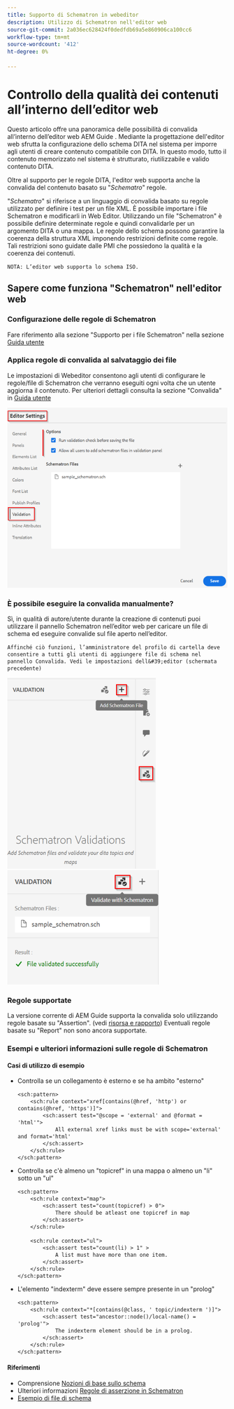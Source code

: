 ```yaml
---
title: Supporto di Schematron in webeditor
description: Utilizzo di Schematron nell'editor web
source-git-commit: 2a036ec628424f0dedfdb69a5e860906ca100cc6
workflow-type: tm+mt
source-wordcount: '412'
ht-degree: 0%

---
```



# Controllo della qualità dei contenuti all’interno dell’editor web

Questo articolo offre una panoramica delle possibilità di convalida all’interno dell’editor web AEM Guide .
Mediante la progettazione dell&#39;editor web sfrutta la configurazione dello schema DITA nel sistema per imporre agli utenti di creare contenuto compatibile con DITA. In questo modo, tutto il contenuto memorizzato nel sistema è strutturato, riutilizzabile e valido contenuto DITA.

Oltre al supporto per le regole DITA, l&#39;editor web supporta anche la convalida del contenuto basato su &quot;*Schematro*&quot; regole.

&quot;*Schematro*&quot; si riferisce a un linguaggio di convalida basato su regole utilizzato per definire i test per un file XML. È possibile importare i file Schematron e modificarli in Web Editor. Utilizzando un file &quot;Schematron&quot; è possibile definire determinate regole e quindi convalidarle per un argomento DITA o una mappa. Le regole dello schema possono garantire la coerenza della struttura XML imponendo restrizioni definite come regole. Tali restrizioni sono guidate dalle PMI che possiedono la qualità e la coerenza dei contenuti.

    NOTA: L’editor web supporta lo schema ISO.


## Sapere come funziona &quot;Schematron&quot; nell&#39;editor web

### Configurazione delle regole di Schematron

Fare riferimento alla sezione &quot;Supporto per i file Schematron&quot; nella sezione [Guida utente](https://helpx.adobe.com/content/dam/help/en/xml-documentation-solution/4-2/Adobe-Experience-Manager-Guides_UUID_User-Guide_EN.pdf#page=148)


### Applica regole di convalida al salvataggio dei file

Le impostazioni di Webeditor consentono agli utenti di configurare le regole/file di Schematron che verranno eseguiti ogni volta che un utente aggiorna il contenuto. Per ulteriori dettagli consulta la sezione &quot;Convalida&quot; in [Guida utente](https://helpx.adobe.com/content/dam/help/en/xml-documentation-solution/4-2/Adobe-Experience-Manager-Guides_UUID_User-Guide_EN.pdf#page=58)

![Impostare le regole dalle impostazioni dell&#39;editor web](../../../assets/authoring/schematron-editorsettings-validation-tab.png)


### È possibile eseguire la convalida manualmente?

Sì, in qualità di autore/utente durante la creazione di contenuti puoi utilizzare il pannello Schematron nell’editor web per caricare un file di schema ed eseguire convalide sul file aperto nell’editor.

    Affinché ciò funzioni, l’amministratore del profilo di cartella deve consentire a tutti gli utenti di aggiungere file di schema nel pannello Convalida. Vedi le impostazioni dell&#39;editor (schermata precedente)

![Scegliere il file Schematron](../../../assets/authoring/schematron-rightpanel-validation-addsch.png)
![Esegui convalida](../../../assets/authoring/schematron-rightpanel-validation-runsch.png)


### Regole supportate

La versione corrente di AEM Guide supporta la convalida solo utilizzando regole basate su &quot;Assertion&quot;. (vedi [risorsa e rapporto](https://schematron.com/document/205.html)) Eventuali regole basate su &quot;Report&quot; non sono ancora supportate.


### Esempi e ulteriori informazioni sulle regole di Schematron

#### Casi di utilizzo di esempio

- Controlla se un collegamento è esterno e se ha ambito &quot;esterno&quot;

   ```
   <sch:pattern>
       <sch:rule context="xref[contains(@href, 'http') or contains(@href, 'https')]">
           <sch:assert test="@scope = 'external' and @format = 'html'">
               All external xref links must be with scope='external' and format='html'
           </sch:assert>
       </sch:rule>
   </sch:pattern>
   ```

- Controlla se c&#39;è almeno un &quot;topicref&quot; in una mappa o almeno un &quot;li&quot; sotto un &quot;ul&quot;

   ```
   <sch:pattern>
       <sch:rule context="map">
           <sch:assert test="count(topicref) > 0">
               There should be atleast one topicref in map
           </sch:assert>
       </sch:rule>
   
       <sch:rule context="ul">
           <sch:assert test="count(li) > 1" >
               A list must have more than one item.
           </sch:assert>
       </sch:rule>
   </sch:pattern>
   ```

- L&#39;elemento &quot;indexterm&quot; deve essere sempre presente in un &quot;prolog&quot;

   ```
   <sch:pattern>
       <sch:rule context="*[contains(@class, ' topic/indexterm ')]">
           <sch:assert test="ancestor::node()/local-name() = 'prolog'">
               The indexterm element should be in a prolog.
           </sch:assert>
       </sch:rule>
   </sch:pattern>
   ```

#### Riferimenti

- Comprensione  [Nozioni di base sullo schema](https://da2022.xatapult.com/#what-is-schematron)
- Ulteriori informazioni [Regole di asserzione in Schematron](https://www.xml.com/pub/a/2003/11/12/schematron.html#Assertions)
- [Esempio di file di schema](../../../assets/authoring/sample_schematron.sch)